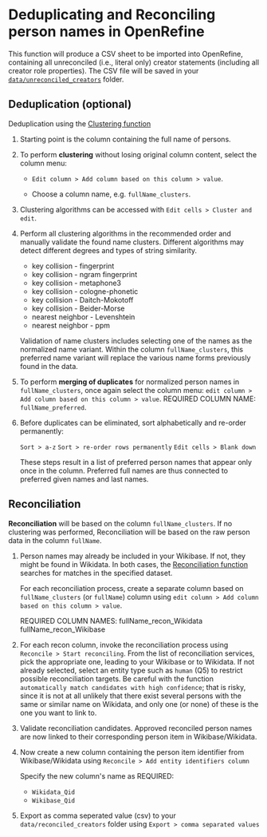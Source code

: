 # Deduplicating and Reconciling person names in OpenRefine

This function will produce a CSV sheet to be imported into OpenRefine, containing all unreconciled (i.e., literal only) creator statements (including all creator role properties). The CSV file will be saved in your [`data/unreconciled_creators`](data/unreconciled_creators) folder.

## Deduplication (optional)

Deduplication using the [Clustering function](https://openrefine.org/docs/manual/cellediting#cluster-and-edit)

1. Starting point is the column containing the full name of persons.

2. To perform **clustering** without losing original column content, select the column menu:

	* `Edit column > Add column based on this column > value`.
    
	* Choose a column name, e.g. `fullName_clusters`.
    
3.  Clustering algorithms can be accessed with `Edit cells > Cluster and edit`.
    
4. Perform all clustering algorithms in the recommended order and manually validate the found name clusters. Different algorithms may detect different degrees and types of string similarity.
	* key collision - fingerprint
	* key collision - ngram fingerprint
	* key collision - metaphone3
	* key collision - cologne-phonetic
	* key collision - Daitch-Mokotoff
	* key collision - Beider-Morse
	* nearest neighbor - Levenshtein
	* nearest neighbor - ppm
    
	Validation of name clusters includes selecting one of the names as the normalized name variant. Within the column `fullName_clusters`, this preferred name variant will replace the various name forms previously found in the data.
    
5. To perform **merging of duplicates** for normalized person names in `fullName_clusters`, once again select the column menu: `edit column > Add column based on this column > value`. REQUIRED COLUMN NAME: `fullName_preferred`.
    
6. Before duplicates can be eliminated, sort alphabetically and re-order permanently:

	`Sort > a-z`
	`Sort > re-order rows permanently`
	`Edit cells > Blank down`

	These steps result in a list of preferred person names that appear only once in the column. Preferred full names are thus connected to preferred given names and last names.
    
## Reconciliation

**Reconciliation** will be based on the column `fullName_clusters`. If no clustering was performed, Reconciliation will be based on the raw person data in the column `fullName`.
    
1. Person names may already be included in your Wikibase. If not, they might be found in Wikidata. In both cases, the [Reconciliation function](https://openrefine.org/docs/manual/reconciling) searches for matches in the specified dataset.

	For each reconciliation process, create a separate column based on `fullName_clusters` (or `fullName`) column using `edit column > Add column based on this column > value`.

	REQUIRED COLUMN NAMES:
	fullName_recon_Wikidata
	fullName_recon_Wikibase
    
2. For each recon column, invoke the reconciliation process using `Reconcile > Start reconciling`. From the list of reconciliation services, pick the appropriate one, leading to your Wikibase or to Wikidata. If not already selected, select an entity type such as `human` (Q5) to restrict possible reconciliation targets. Be careful with the function `automatically match candidates with high confidence`; that is risky, since it is not at all unlikely that there exist several persons with the same or similar name on Wikidata, and only one (or none) of these is the one you want to link to.
    
3. Validate reconciliation candidates. Approved reconciled person names are now linked to their corresponding person item in Wikibase/Wikidata. 
4. Now create a new column containing the person item identifier from Wikibase/Wikidata using `Reconcile > Add entity identifiers column`
    
    Specify the new column's name as REQUIRED: 
     * `Wikidata_Qid`
     * `Wikibase_Qid`
5. Export as comma seperated value (csv) to your `data/reconciled_creators` folder using `Export > comma separated values`
